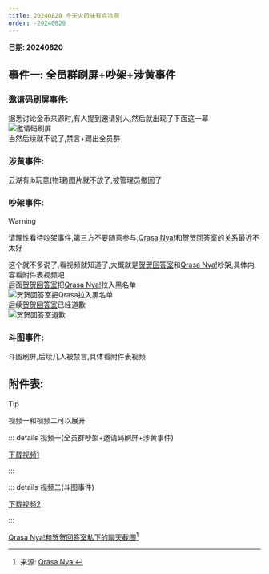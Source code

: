 ```yaml
---
title: 20240820 今天火药味有点浓啊
order: -20240820
---
```


**日期: 20240820**  

## 事件一: 全员群刷屏+吵架+涉黄事件  

### 邀请码刷屏事件:  

据悉讨论金币来源时,有人提到邀请别人,然后就出现了下面这一幕  
![邀请码刷屏](https://img.yyyyt.top/vuepress/blog/yh/events/20240820/Screenshot_2024-08-20-21-45-25-302_com.yhchat.app.jpg)  
当然后续就不说了,禁言+踢出全员群  

### 涉黄事件:  

云湖有jb玩意(物理)图片就不放了,被管理员撤回了  

### 吵架事件:  

> [!warning]
> 请理性看待吵架事件,第三方不要随意参与,[Qrasa Nya!](https://www.yhchat.com/user/homepage/4989233)和[贺贺回答室](https://www.yhchat.com/user/homepage/8826514)的关系最近不太好  

这个就不多说了,看视频就知道了,大概就是[贺贺回答室](https://www.yhchat.com/user/homepage/8826514)和[Qrasa Nya!](https://www.yhchat.com/user/homepage/4989233)吵架,具体内容看附件表视频吧  
后面[贺贺回答室](https://www.yhchat.com/user/homepage/8826514)把[Qrasa Nya!](https://www.yhchat.com/user/homepage/4989233)拉入黑名单  
![贺贺回答室把Qrasa拉入黑名单](https://img.yyyyt.top/vuepress/blog/yh/events/20240820/IMG_20240820_213345.jpg)  
后续[贺贺回答室](https://www.yhchat.com/user/homepage/8826514)已经道歉  
![贺贺回答室道歉](https://img.yyyyt.top/vuepress/blog/yh/events/20240820/IMG_20240820_211221.jpg)  

### 斗图事件:  

斗图刷屏,后续几人被禁言,具体看附件表视频  

## 附件表:  

> [!tip]
> 视频一和视频二可以展开

::: details 视频一(全员群吵架+邀请码刷屏+涉黄事件)

[下载视频1](https://img.yyyyt.top/vuepress/blog/yh/events/20240820/video_1.mp4)  
<ArtPlayer src="https://img.yyyyt.top/vuepress/blog/yh/events/20240820/video_1.mp4" />

:::

::: details 视频二(斗图事件)

[下载视频2](https://img.yyyyt.top/vuepress/blog/yh/events/20240820/video_2.mp4)  
<ArtPlayer src="https://img.yyyyt.top/vuepress/blog/yh/events/20240820/video_2.mp4" />

:::

[Qrasa Nya!和贺贺回答室私下的聊天截图](https://img.yyyyt.top/vuepress/blog/yh/events/20240820/IMG_8572.jpeg)[^1]  

[^1]: 来源: [Qrasa Nya!](https://www.yhchat.com/user/homepage/4989233)  

